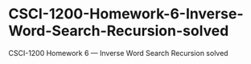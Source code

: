 # CSCI-1200-Homework-6-Inverse-Word-Search-Recursion-solved
CSCI-1200 Homework 6 — Inverse Word Search Recursion solved

